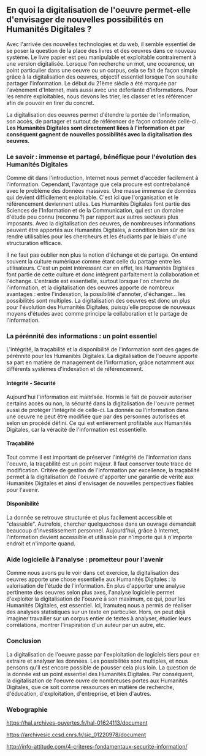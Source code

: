 ## En quoi la digitalisation de l'oeuvre permet-elle d'envisager de nouvelles possibilités en Humanités Digitales ?

Avec l'arrivée des nouvelles technologies et du web, il semble essentiel de se poser la question de la place des livres et des oeuvres dans ce nouveau système. Le livre papier est peu manipulable et exploitable contrairement à une version digitalisée. Lorsque l'on recherche un mot, une occurence, un point particulier dans une oeuvre ou un corpus, cela se fait de façon simple grâce à la digitalisation des oeuvres, objectif essentiel lorsque l'on souhaite partager l'information. Le début du 21ème siècle a été marquée par l'avènement d'Internet, mais aussi avec une déferlante d'informations. Pour les rendre exploitables, nous devons les trier, les classer et les référencer afin de pouvoir en tirer du concret.

La digitalisation des oeuvres permet d'étendre la portée de l'information, son accès, de partager et surtout de référencer de façon ordonnée celle-ci. __Les Humanités Digitales sont directement liées à l'information et par conséquent gagnent de nouvelles possibilités avec la digitalisation des oeuvres.__

### Le savoir : immense et partagé, bénéfique pour l'évolution des Humanités Digitales

Comme dit dans l'introduction, Internet nous permet d'accéder facilement à l'information. Cependant, l'avantage que cela procure est contrebalancé avec le problème des données massives. Une masse immense de données qui devient difficilement exploitable. C'est ici que l'organisation et le référencement deviennent utiles. Les Humanités Digitales font partie des Sciences de l'Information et de la Communication, qui est un domaine d'étude peu connu (reconnu ?) par rapport aux autres secteurs plus imposants. Avec la digitalisation des oeuvres, de nombreuses informations peuvent être apportés aux Humanités Digitales, à condition bien sûr de les rendre utilisables pour les chercheurs et les étudiants par le biais d'une structuration efficace.

Il ne faut pas oublier non plus la notion d'échange et de partage. On entend souvent la culture numérique comme étant celle du partage entre les utilisateurs. C'est un point intéressant car en effet, les Humanités Digitales font partie de cette culture et donc intègrent parfaitement la collaboration et l'échange. L'entraide est essentielle, surtout lorsque l'on cherche de l'information, et la digitalisation des oeuvres apporte de nombreux avantages : entre l'indexation, la possibilité d'annoter, d'échanger... les possibilités sont multiples. La digitalisation des oeuvres est donc un plus pour l'évolution des Humanités Digitales, puisqu'elle propose de nouveaux moyens d'études avec comme principe la collaboration et le partage de l'information.

### La pérénnité des informations : un point essentiel

L'intégrité, la traçabilité et la disponibilité de l'information sont des gages de pérénnité pour les Humanités Digitales. La digitalisation de l'oeuvre apporte sa part en matière de management de l'information, grâce notamment aux différents systèmes d'indexation et de référencement. 

#### Intégrité - Sécurité

Aujourd'hui l'information est maitrîsée. Hormis le fait de pouvoir autoriser certains accès ou non, la sécurité dans la digitalisation de l'oeuvre permet aussi de protéger l'intégrité de celle-ci. La donnée ou l'information dans une oeuvre ne peut être modifiée que par des personnes autorisées et selon un procédé défini. Ce qui est entièrement profitable aux Humanités Digitales, car la véracité de l'information est essentielle.

#### Traçabilité

Tout comme il est important de préserver l'intégrité de l'information dans l'oeuvre, la traçabilité est un point majeur. Il faut conserver toute trace de modification. Critère de gestion de l'information par excellence, la traçabilité permet à la digitalisation de l'oeuvre d'apporter une garantie de vérité aux Humanités Digitales et ainsi d'envisager de nouvelles perspectives fiables pour l'avenir.

#### Disponibilité

La donnée se retrouve structurée et plus facilement accessible et "classable". Autrefois, chercher quelquechose dans un ouvrage demandait beaucoup d'investissement personnel. Aujourd'hui, grâce à Internet, l'information devient accessible et utilisable par n'importe qui à n'importe endroit et n'importe quand.

### Aide logicielle à l'analyse : prometteur pour l'avenir

Comme nous avons pu le voir dans cet exercice, la digitalisation des oeuvres apporte une chose essentielle aux Humanités Digitales : la valorisation de l'étude de l'information. En plus d'apporter une analyse pertinente des oeuvres selon plus axes, l'analyse logicielle permet d'exploiter la digitalisation de l'oeuvre à son maximum, ce qui, pour les Humanités Digitales, est essentiel. Ici, Iramuteq nous a permis de réaliser des analyses statistiques sur un texte en particulier. Hors, on peut déjà imaginer travailler sur un corpus entier de textes à analyser, étudier leurs corrélations, montrer l'inspiration d'un auteur par un autre, etc. 

### Conclusion

La digitalisation de l'oeuvre passe par l'exploitation de logiciels tiers pour en extraire et analyser les données. Les possibilités sont multiples, et nous pensons qu'il est encore possible de pousser cela plus loin. La question de la donnée est un point essentiel des Humanités Digitales. Par conséquent, la digitalisation de l'oeuvre ouvre de nombreuses portes aux Humanités Digitales, que ce soit comme ressources en matière de recherche, d'éducation, d'exploitation, d'entreprise, et bien d'autres.

### Webographie

https://hal.archives-ouvertes.fr/hal-01624113/document

https://archivesic.ccsd.cnrs.fr/sic_01220978/document

http://info-attitude.com/4-criteres-fondamentaux-securite-information/
